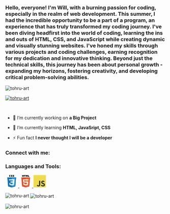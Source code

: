 <h3 align="left">Hello, everyone! I'm Will, with a burning passion for coding, especially in the realm of web development. This summer, I had the incredible opportunity to be a part of a program, an experience that has truly transformed my coding journey. I've been diving headfirst into the world of coding, learning the ins and outs of HTML, CSS, and JavaScript while creating dynamic and visually stunning websites. I've honed my skills through various projects and coding challenges, earning recognition for my dedication and innovative thinking. Beyond just the technical skills, this journey has been about personal growth - expanding my horizons, fostering creativity, and developing critical problem-solving abilities.</h3>

<p align="left"> <img src="https://komarev.com/ghpvc/?username=tohru-art&label=Profile%20views&color=0e75b6&style=flat" alt="tohru-art" /> </p>

<p align="left"> <a href="https://github.com/ryo-ma/github-profile-trophy"><img src="https://github-profile-trophy.vercel.app/?username=tohru-art" alt="tohru-art" /></a> </p>

<p align="left"> <a href="https://twitter.com/" target="blank"><img src="https://img.shields.io/twitter/follow/?logo=twitter&style=for-the-badge" alt="" /></a> </p>

- 🔭 I’m currently working on **a Big Project**

- 🌱 I’m currently learning **HTML, JavaSript, CSS**

- ⚡ Fun fact **I never thought I will be a developer**

<h3 align="left">Connect with me:</h3>
<p align="left">
</p>

<h3 align="left">Languages and Tools:</h3>
<p align="left"> <a href="https://www.w3schools.com/css/" target="_blank" rel="noreferrer"> <img src="https://raw.githubusercontent.com/devicons/devicon/master/icons/css3/css3-original-wordmark.svg" alt="css3" width="40" height="40"/> </a> <a href="https://www.w3.org/html/" target="_blank" rel="noreferrer"> <img src="https://raw.githubusercontent.com/devicons/devicon/master/icons/html5/html5-original-wordmark.svg" alt="html5" width="40" height="40"/> </a> <a href="https://developer.mozilla.org/en-US/docs/Web/JavaScript" target="_blank" rel="noreferrer"> <img src="https://raw.githubusercontent.com/devicons/devicon/master/icons/javascript/javascript-original.svg" alt="javascript" width="40" height="40"/> </a> </p>

<p><img align="left" src="https://github-readme-stats.vercel.app/api/top-langs?username=tohru-art&show_icons=true&locale=en&layout=compact" alt="tohru-art" /></p>

<p>&nbsp;<img align="center" src="https://github-readme-stats.vercel.app/api?username=tohru-art&show_icons=true&locale=en" alt="tohru-art" /></p>

<p><img align="center" src="https://github-readme-streak-stats.herokuapp.com/?user=tohru-art&" alt="tohru-art" /></p>
